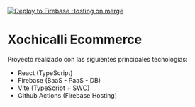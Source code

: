 [![Deploy to Firebase Hosting on merge](https://github.com/pulgueta/Sales-Dashboard/actions/workflows/firebase-hosting-merge.yml/badge.svg?branch=master)](https://github.com/pulgueta/Sales-Dashboard/actions/workflows/firebase-hosting-merge.yml)

# Xochicalli Ecommerce

Proyecto realizado con las siguientes principales tecnologías:

* React (TypeScript)
* Firebase (BaaS - PaaS - DB)
* Vite (TypeScript + SWC)
* Github Actions (Firebase Hosting)